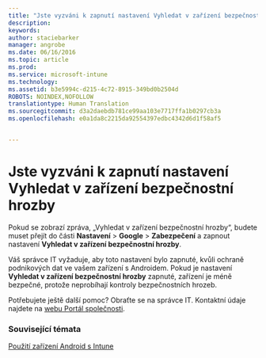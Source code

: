 ```yaml
---
title: "Jste vyzváni k zapnutí nastavení Vyhledat v zařízení bezpečnostní hrozby | Microsoft Intune"
description: 
keywords: 
author: staciebarker
manager: angrobe
ms.date: 06/16/2016
ms.topic: article
ms.prod: 
ms.service: microsoft-intune
ms.technology: 
ms.assetid: b3e5994c-d215-4c72-8915-349bd0b2504d
ROBOTS: NOINDEX,NOFOLLOW
translationtype: Human Translation
ms.sourcegitcommit: d3a2daebdb781ce99aa103e7717ffa1b0297cb3a
ms.openlocfilehash: e0a1da8c2215da92554397edbc4342d6d1f58af5


---
```


# Jste vyzváni k zapnutí nastavení Vyhledat v zařízení bezpečnostní hrozby

 Pokud se zobrazí zpráva, „Vyhledat v zařízení bezpečnostní hrozby“, budete muset přejít do části **Nastavení** > **Google** > **Zabezpečení** a zapnout nastavení **Vyhledat v zařízení bezpečnostní hrozby**.

Váš správce IT vyžaduje, aby toto nastavení bylo zapnuté, kvůli ochraně podnikových dat ve vašem zařízení s Androidem. Pokud je nastavení **Vyhledat v zařízení bezpečnostní hrozby** zapnuté, zařízení je méně bezpečné, protože neprobíhají kontroly bezpečnostních hrozeb.

Potřebujete ještě další pomoc? Obraťte se na správce IT. Kontaktní údaje najdete na [webu Portál společnosti](http://portal.manage.microsoft.com).

### Související témata
[Použití zařízení Android s Intune](using-your-android-device-with-intune.md)



<!--HONumber=Aug16_HO4-->


